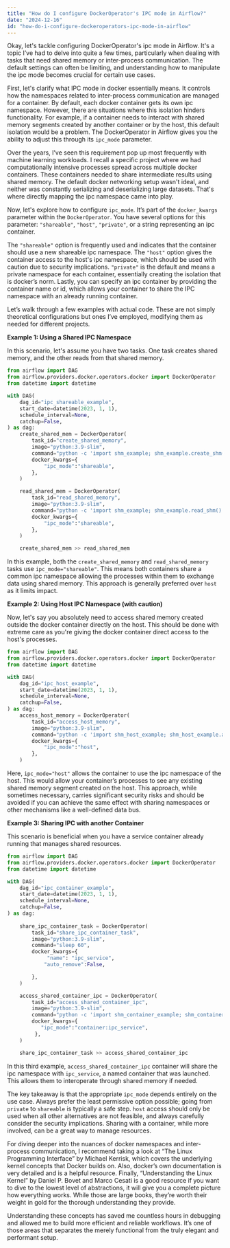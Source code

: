 ```yaml
---
title: "How do I configure DockerOperator's IPC mode in Airflow?"
date: "2024-12-16"
id: "how-do-i-configure-dockeroperators-ipc-mode-in-airflow"
---
```


Okay, let's tackle configuring DockerOperator's ipc mode in Airflow. It's a topic I’ve had to delve into quite a few times, particularly when dealing with tasks that need shared memory or inter-process communication. The default settings can often be limiting, and understanding how to manipulate the ipc mode becomes crucial for certain use cases.

First, let's clarify what IPC mode in docker essentially means. It controls how the namespaces related to inter-process communication are managed for a container. By default, each docker container gets its own ipc namespace. However, there are situations where this isolation hinders functionality. For example, if a container needs to interact with shared memory segments created by another container or by the host, this default isolation would be a problem. The DockerOperator in Airflow gives you the ability to adjust this through its `ipc_mode` parameter.

Over the years, I’ve seen this requirement pop up most frequently with machine learning workloads. I recall a specific project where we had computationally intensive processes spread across multiple docker containers. These containers needed to share intermediate results using shared memory. The default docker networking setup wasn't ideal, and neither was constantly serializing and deserializing large datasets. That's where directly mapping the ipc namespace came into play.

Now, let's explore how to configure `ipc_mode`. It’s part of the `docker_kwargs` parameter within the `DockerOperator`. You have several options for this parameter: `"shareable"`, `"host"`, `"private"`, or a string representing an ipc container.

The `"shareable"` option is frequently used and indicates that the container should use a new shareable ipc namespace. The `"host"` option gives the container access to the host's ipc namespace, which should be used with caution due to security implications. `"private"` is the default and means a private namespace for each container, essentially creating the isolation that is docker’s norm. Lastly, you can specify an ipc container by providing the container name or id, which allows your container to share the IPC namespace with an already running container.

Let’s walk through a few examples with actual code. These are not simply theoretical configurations but ones I’ve employed, modifying them as needed for different projects.

**Example 1: Using a Shared IPC Namespace**

In this scenario, let's assume you have two tasks. One task creates shared memory, and the other reads from that shared memory.

```python
from airflow import DAG
from airflow.providers.docker.operators.docker import DockerOperator
from datetime import datetime

with DAG(
    dag_id="ipc_shareable_example",
    start_date=datetime(2023, 1, 1),
    schedule_interval=None,
    catchup=False,
) as dag:
    create_shared_mem = DockerOperator(
        task_id="create_shared_memory",
        image="python:3.9-slim",
        command="python -c 'import shm_example; shm_example.create_shm()'", #simplified example in python file shm_example
        docker_kwargs={
            "ipc_mode":"shareable",
        },
    )

    read_shared_mem = DockerOperator(
        task_id="read_shared_memory",
        image="python:3.9-slim",
        command="python -c 'import shm_example; shm_example.read_shm()'", #simplified example in python file shm_example
        docker_kwargs={
            "ipc_mode":"shareable",
        },
    )

    create_shared_mem >> read_shared_mem
```

In this example, both the `create_shared_memory` and `read_shared_memory` tasks use `ipc_mode="shareable"`. This means both containers share a common ipc namespace allowing the processes within them to exchange data using shared memory. This approach is generally preferred over `host` as it limits impact.

**Example 2: Using Host IPC Namespace (with caution)**

Now, let's say you absolutely need to access shared memory created outside the docker container directly on the host. This should be done with extreme care as you're giving the docker container direct access to the host's processes.

```python
from airflow import DAG
from airflow.providers.docker.operators.docker import DockerOperator
from datetime import datetime

with DAG(
    dag_id="ipc_host_example",
    start_date=datetime(2023, 1, 1),
    schedule_interval=None,
    catchup=False,
) as dag:
    access_host_memory = DockerOperator(
        task_id="access_host_memory",
        image="python:3.9-slim",
        command="python -c 'import shm_host_example; shm_host_example.access_host_shm()'", #simplified example in python file shm_host_example
        docker_kwargs={
            "ipc_mode":"host",
        },
    )
```

Here, `ipc_mode="host"` allows the container to use the ipc namespace of the host. This would allow your container’s processes to see any existing shared memory segment created on the host. This approach, while sometimes necessary, carries significant security risks and should be avoided if you can achieve the same effect with sharing namespaces or other mechanisms like a well-defined data bus.

**Example 3: Sharing IPC with another Container**

This scenario is beneficial when you have a service container already running that manages shared resources.

```python
from airflow import DAG
from airflow.providers.docker.operators.docker import DockerOperator
from datetime import datetime

with DAG(
    dag_id="ipc_container_example",
    start_date=datetime(2023, 1, 1),
    schedule_interval=None,
    catchup=False,
) as dag:
   
    share_ipc_container_task = DockerOperator(
        task_id="share_ipc_container_task",
        image="python:3.9-slim",
        command="sleep 60",
        docker_kwargs={
             "name": "ipc_service",
            "auto_remove":False,

        },
    )

    access_shared_container_ipc = DockerOperator(
        task_id="access_shared_container_ipc",
        image="python:3.9-slim",
        command="python -c 'import shm_container_example; shm_container_example.read_from_service_shm()'",  #simplified example in python file shm_container_example that will look for shm in ipc_service
        docker_kwargs={
           "ipc_mode":"container:ipc_service",
         },
    )

    share_ipc_container_task >> access_shared_container_ipc
```

In this third example, `access_shared_container_ipc` container will share the ipc namespace with `ipc_service`, a named container that was launched. This allows them to interoperate through shared memory if needed.

The key takeaway is that the appropriate `ipc_mode` depends entirely on the use case. Always prefer the least permissive option possible; going from `private` to `shareable` is typically a safe step. `host` access should only be used when all other alternatives are not feasible, and always carefully consider the security implications. Sharing with a container, while more involved, can be a great way to manage resources.

For diving deeper into the nuances of docker namespaces and inter-process communication, I recommend taking a look at “The Linux Programming Interface” by Michael Kerrisk, which covers the underlying kernel concepts that Docker builds on. Also, docker’s own documentation is very detailed and is a helpful resource. Finally, “Understanding the Linux Kernel” by Daniel P. Bovet and Marco Cesati is a good resource if you want to dive to the lowest level of abstractions, it will give you a complete picture how everything works. While those are large books, they’re worth their weight in gold for the thorough understanding they provide.

Understanding these concepts has saved me countless hours in debugging and allowed me to build more efficient and reliable workflows. It’s one of those areas that separates the merely functional from the truly elegant and performant setup.
